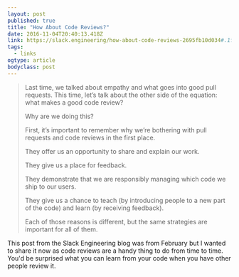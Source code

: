 ```yaml
---
layout: post 
published: true 
title: "How About Code Reviews?" 
date: 2016-11-04T20:40:13.418Z 
link: https://slack.engineering/how-about-code-reviews-2695fb10d034#.1fvdbnefm 
tags:
  - links
ogtype: article 
bodyclass: post 
---
```


> Last time, we talked about empathy and what goes into good pull requests. This time, let’s talk about the other side of the equation: what makes a good code review?
> 
> Why are we doing this?
> 
> First, it’s important to remember why we’re bothering with pull requests and code reviews in the first place.
> 
> They offer us an opportunity to share and explain our work.
> 
> They give us a place for feedback.
> 
> They demonstrate that we are responsibly managing which code we ship to our users.
> 
> They give us a chance to teach (by introducing people to a new part of the code) and learn (by receiving feedback).
> 
> Each of those reasons is different, but the same strategies are important for all of them.

This post from the Slack Engineering blog was from February but I wanted to share it now as code reviews are a handy thing to do from time to time. You'd be surprised what you can learn from your code when you have other people review it.
